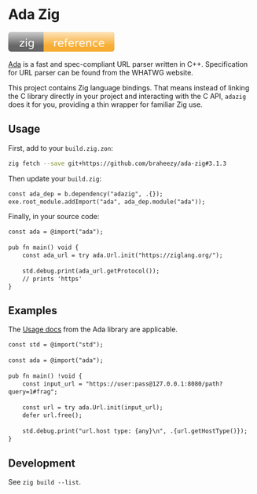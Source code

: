 # Ada Zig

[![docs](/assets/zig.svg)](https://braheezy.github.io/ada-zig)

[Ada](https://github.com/ada-url/ada) is a fast and spec-compliant URL parser written in C++. Specification for URL parser can be found from the WHATWG website.

This project contains Zig language bindings. That means instead of linking the C library directly in your project and interacting with the C API, `adazig` does it for you, providing a thin wrapper for familiar Zig use.

## Usage

First, add to your `build.zig.zon`:

```bash
zig fetch --save git+https://github.com/braheezy/ada-zig#3.1.3
```

Then update your `build.zig`:

```zig
const ada_dep = b.dependency("adazig", .{});
exe.root_module.addImport("ada", ada_dep.module("ada"));
```

Finally, in your source code:

```zig
const ada = @import("ada");

pub fn main() void {
    const ada_url = try ada.Url.init("https://ziglang.org/");

    std.debug.print(ada_url.getProtocol());
    // prints 'https'
}
```

## Examples

The [Usage docs](https://github.com/ada-url/ada/tree/main?tab=readme-ov-file#usage) from the Ada library are applicable.

```zig
const std = @import("std");

const ada = @import("ada");

pub fn main() !void {
    const input_url = "https://user:pass@127.0.0.1:8080/path?query=1#frag";

    const url = try ada.Url.init(input_url);
    defer url.free();

    std.debug.print("url.host type: {any}\n", .{url.getHostType()});
}
```

## Development

See `zig build --list`.
